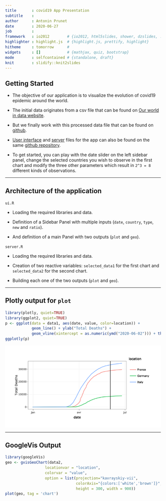 ```yaml
---
title       : covid19 App Presentation
subtitle    : 
author      : Antonin Prunet
date        : 2020-06-27
job         : 
framework   : io2012        # {io2012, html5slides, shower, dzslides, ...}
highlighter : highlight.js  # {highlight.js, prettify, highlight}
hitheme     : tomorrow      # 
widgets     : []            # {mathjax, quiz, bootstrap}
mode        : selfcontained # {standalone, draft}
knit        : slidify::knit2slides
---
```


## Getting Started




- The objective of our application is to visualize the evolution of covid19 epidemic around the world.

- The initial data originates from a csv file that can be found on [Our world in data website](https://covid.ourworldindata.org/data/owid-covid-data.csv).

- But we finally work with this processed data file that can be found on [github](https://github.com/AntoninPrunet/covid19_presentation/blob/master/data/covid_data.csv).

- [User interface](https://github.com/AntoninPrunet/covid19_presentation/blob/master/ui.R) and [server](https://github.com/AntoninPrunet/covid19_presentation/blob/master/server.R) files for the app can also be found on the same [github repository](https://github.com/AntoninPrunet/covid19_presentation).

- To get started, you can play with the date slider on the left sidebar panel, change the selected countries you wish to observe in the first chart and modify the three other parameters which result in `2^3 = 8` different kinds of observations.

---

## Architecture of the application



`ui.R`


- Loading the required libraries and data.

- Definition of a Sidebar Panel with multiple inputs (`date`, `country`, `type`, `new` and `ratio`).

- And definition of a main Panel with two outputs (`plot` and `geo`).



`server.R`

- Loading the required libraries and data.

- Creation of two reactive variables: `selected_data1` for the first chart and `selected_data2` for the second chart.

- Building each one of the two outputs (`plot` and `geo`).


---

## Plotly output for `plot`


```r
library(plotly, quiet=TRUE)
library(ggplot2, quiet=TRUE)
p <- ggplot(data = data1, aes(date, value, color=location)) +
            geom_line() + ylab("Total Deaths") +
            geom_vline(xintercept = as.numeric(ymd("2020-06-02"))) + theme_bw()
ggplotly(p)
```

<img src="assets/fig/unnamed-chunk-2-1.png" title="plot of chunk unnamed-chunk-2" alt="plot of chunk unnamed-chunk-2" style="display: block; margin: auto;" />



---
## GoogleVis Output

```r
library(googleVis)
geo <- gvisGeoChart(data2,
                  locationvar = "location",
                  colorvar = "value",
                  option = list(projection="kavrayskiy-vii",
                                colorAxis="{colors:['white','brown']}",
                                height = 300, width = 900))
plot(geo, tag = 'chart')
```

<!-- GeoChart generated in R 3.6.3 by googleVis 0.6.5 package -->
<!-- Sat Jun 27 06:52:56 2020 -->


<!-- jsHeader -->
<script type="text/javascript">
 
// jsData 
function gvisDataGeoChartID7add4b0e57a7 () {
var data = new google.visualization.DataTable();
var datajson =
[
 [
"Afghanistan",
265
],
[
"Albania",
33
],
[
"Algeria",
661
],
[
"Andorra",
51
],
[
"Angola",
4
],
[
"Anguilla",
0
],
[
"Antigua and Barbuda",
3
],
[
"Argentina",
556
],
[
"Armenia",
139
],
[
"Aruba",
3
],
[
"Australia",
102
],
[
"Austria",
668
],
[
"Azerbaijan",
68
],
[
"Bahamas",
11
],
[
"Bahrain",
19
],
[
"Bangladesh",
672
],
[
"Barbados",
7
],
[
"Belarus",
240
],
[
"Belgium",
9486
],
[
"Belize",
2
],
[
"Benin",
3
],
[
"Bermuda",
9
],
[
"Bhutan",
0
],
[
"Bolivia",
343
],
[
"Bonaire Sint Eustatius and Saba",
0
],
[
"Bosnia and Herzegovina",
153
],
[
"Botswana",
1
],
[
"Brazil",
29937
],
[
"British Virgin Islands",
1
],
[
"Brunei",
2
],
[
"Bulgaria",
144
],
[
"Burkina Faso",
53
],
[
"Burundi",
1
],
[
"Cambodia",
0
],
[
"Cameroon",
199
],
[
"Canada",
7326
],
[
"Cape Verde",
4
],
[
"Cayman Islands",
1
],
[
"Central African Republic",
4
],
[
"Chad",
66
],
[
"Chile",
1113
],
[
"China",
4638
],
[
"Colombia",
969
],
[
"Comoros",
2
],
[
"Congo",
20
],
[
"Costa Rica",
10
],
[
"Cote d'Ivoire",
33
],
[
"Croatia",
103
],
[
"Cuba",
83
],
[
"Curacao",
1
],
[
"Cyprus",
17
],
[
"Czech Republic",
321
],
[
"Democratic Republic of Congo",
72
],
[
"Denmark",
576
],
[
"Djibouti",
24
],
[
"Dominica",
0
],
[
"Dominican Republic",
502
],
[
"Ecuador",
3394
],
[
"Egypt",
1005
],
[
"El Salvador",
46
],
[
"Equatorial Guinea",
12
],
[
"Eritrea",
0
],
[
"Estonia",
68
],
[
"Ethiopia",
12
],
[
"Faeroe Islands",
0
],
[
"Falkland Islands",
0
],
[
"Fiji",
0
],
[
"Finland",
320
],
[
"France",
28833
],
[
"French Polynesia",
0
],
[
"Gabon",
17
],
[
"Gambia",
1
],
[
"Georgia",
12
],
[
"Germany",
8522
],
[
"Ghana",
36
],
[
"Gibraltar",
0
],
[
"Greece",
175
],
[
"Greenland",
0
],
[
"Grenada",
0
],
[
"Guam",
5
],
[
"Guatemala",
116
],
[
"Guernsey",
13
],
[
"Guinea",
23
],
[
"Guinea-Bissau",
8
],
[
"Guyana",
12
],
[
"Haiti",
45
],
[
"Honduras",
217
],
[
"Hungary",
532
],
[
"Iceland",
10
],
[
"India",
5598
],
[
"Indonesia",
1641
],
[
"Iran",
7878
],
[
"Iraq",
215
],
[
"Ireland",
1650
],
[
"Isle of Man",
24
],
[
"Israel",
287
],
[
"Italy",
33475
],
[
"Jamaica",
9
],
[
"Japan",
894
],
[
"Jersey",
29
],
[
"Jordan",
9
],
[
"Kazakhstan",
41
],
[
"Kenya",
69
],
[
"Kosovo",
30
],
[
"Kuwait",
220
],
[
"Kyrgyzstan",
17
],
[
"Laos",
0
],
[
"Latvia",
24
],
[
"Lebanon",
27
],
[
"Lesotho",
0
],
[
"Liberia",
27
],
[
"Libya",
5
],
[
"Liechtenstein",
1
],
[
"Lithuania",
70
],
[
"Luxembourg",
110
],
[
"Macedonia",
140
],
[
"Madagascar",
6
],
[
"Malawi",
4
],
[
"Malaysia",
115
],
[
"Maldives",
6
],
[
"Mali",
78
],
[
"Malta",
9
],
[
"Mauritania",
23
],
[
"Mauritius",
10
],
[
"Mexico",
10167
],
[
"Moldova",
307
],
[
"Monaco",
5
],
[
"Mongolia",
0
],
[
"Montenegro",
9
],
[
"Montserrat",
1
],
[
"Morocco",
205
],
[
"Mozambique",
2
],
[
"Myanmar",
6
],
[
"Namibia",
0
],
[
"Nepal",
8
],
[
"Netherlands",
5962
],
[
"New Caledonia",
0
],
[
"New Zealand",
22
],
[
"Nicaragua",
35
],
[
"Niger",
65
],
[
"Nigeria",
299
],
[
"Northern Mariana Islands",
2
],
[
"Norway",
236
],
[
"Oman",
50
],
[
"Pakistan",
1621
],
[
"Palestine",
5
],
[
"Panama",
344
],
[
"Papua New Guinea",
0
],
[
"Paraguay",
11
],
[
"Peru",
4634
],
[
"Philippines",
960
],
[
"Poland",
1074
],
[
"Portugal",
1424
],
[
"Puerto Rico",
136
],
[
"Qatar",
40
],
[
"Romania",
1279
],
[
"Russia",
4855
],
[
"Rwanda",
1
],
[
"Saint Kitts and Nevis",
0
],
[
"Saint Lucia",
0
],
[
"Saint Vincent and the Grenadines",
0
],
[
"San Marino",
42
],
[
"Sao Tome and Principe",
12
],
[
"Saudi Arabia",
525
],
[
"Senegal",
42
],
[
"Serbia",
244
],
[
"Seychelles",
0
],
[
"Sierra Leone",
46
],
[
"Singapore",
24
],
[
"Sint Maarten (Dutch part)",
15
],
[
"Slovakia",
28
],
[
"Slovenia",
108
],
[
"Somalia",
79
],
[
"South Africa",
705
],
[
"South Korea",
272
],
[
"South Sudan",
10
],
[
"Spain",
27127
],
[
"Sri Lanka",
11
],
[
"Sudan",
298
],
[
"Suriname",
1
],
[
"Swaziland",
3
],
[
"Sweden",
4403
],
[
"Switzerland",
1656
],
[
"Syria",
5
],
[
"Taiwan",
7
],
[
"Tajikistan",
47
],
[
"Tanzania",
21
],
[
"Thailand",
57
],
[
"Timor",
0
],
[
"Togo",
13
],
[
"Trinidad and Tobago",
8
],
[
"Tunisia",
48
],
[
"Turkey",
4563
],
[
"Turks and Caicos Islands",
1
],
[
"Uganda",
0
],
[
"Ukraine",
727
],
[
"United Arab Emirates",
266
],
[
"United Kingdom",
39045
],
[
"United States",
105147
],
[
"United States Virgin Islands",
6
],
[
"Uruguay",
23
],
[
"Uzbekistan",
15
],
[
"Vatican",
0
],
[
"Venezuela",
17
],
[
"Vietnam",
0
],
[
"Western Sahara",
1
],
[
"Yemen",
84
],
[
"Zambia",
7
],
[
"Zimbabwe",
4
] 
];
data.addColumn('string','location');
data.addColumn('number','value');
data.addRows(datajson);
return(data);
}
 
// jsDrawChart
function drawChartGeoChartID7add4b0e57a7() {
var data = gvisDataGeoChartID7add4b0e57a7();
var options = {};
options["width"] = 900;
options["height"] = 300;
options["projection"] = "kavrayskiy-vii";
options["colorAxis"] = {colors:['white','brown']};

    var chart = new google.visualization.GeoChart(
    document.getElementById('GeoChartID7add4b0e57a7')
    );
    chart.draw(data,options);
    

}
  
 
// jsDisplayChart
(function() {
var pkgs = window.__gvisPackages = window.__gvisPackages || [];
var callbacks = window.__gvisCallbacks = window.__gvisCallbacks || [];
var chartid = "geochart";
  
// Manually see if chartid is in pkgs (not all browsers support Array.indexOf)
var i, newPackage = true;
for (i = 0; newPackage && i < pkgs.length; i++) {
if (pkgs[i] === chartid)
newPackage = false;
}
if (newPackage)
  pkgs.push(chartid);
  
// Add the drawChart function to the global list of callbacks
callbacks.push(drawChartGeoChartID7add4b0e57a7);
})();
function displayChartGeoChartID7add4b0e57a7() {
  var pkgs = window.__gvisPackages = window.__gvisPackages || [];
  var callbacks = window.__gvisCallbacks = window.__gvisCallbacks || [];
  window.clearTimeout(window.__gvisLoad);
  // The timeout is set to 100 because otherwise the container div we are
  // targeting might not be part of the document yet
  window.__gvisLoad = setTimeout(function() {
  var pkgCount = pkgs.length;
  google.load("visualization", "1", { packages:pkgs, callback: function() {
  if (pkgCount != pkgs.length) {
  // Race condition where another setTimeout call snuck in after us; if
  // that call added a package, we must not shift its callback
  return;
}
while (callbacks.length > 0)
callbacks.shift()();
} });
}, 100);
}
 
// jsFooter
</script>
 
<!-- jsChart -->  
<script type="text/javascript" src="https://www.google.com/jsapi?callback=displayChartGeoChartID7add4b0e57a7"></script>
 
<!-- divChart -->
  
<div id="GeoChartID7add4b0e57a7" 
  style="width: 900; height: 300;">
</div>
